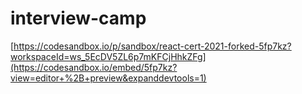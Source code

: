 # interview-camp

[https://codesandbox.io/p/sandbox/react-cert-2021-forked-5fp7kz?workspaceId=ws_5EcDV5ZL6p7mKFCjHhkZFg](https://codesandbox.io/embed/5fp7kz?view=editor+%2B+preview&expanddevtools=1)
